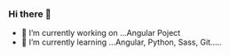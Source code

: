 ### Hi there 👋

- 🔭 I’m currently working on ...Angular Poject
- 🌱 I’m currently learning ...Angular, Python, Sass, Git.....
<!--
**Nievesits/Nievesits** is a ✨ _special_ ✨ repository because its `README.md` (this file) appears on your GitHub profile.

Here are some ideas to get you started:


- 👯 I’m looking to collaborate on ...
- 🤔 I’m looking for help with ...
- 💬 Ask me about ...
- 📫 How to reach me: ...
- 😄 Pronouns: ...
- ⚡ Fun fact: ...
-->

